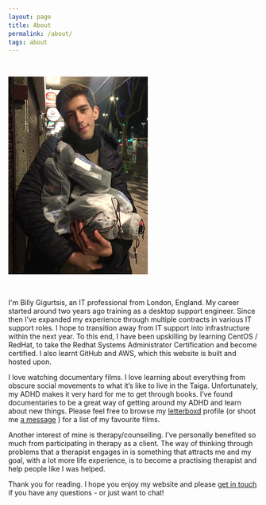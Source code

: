 ```yaml
---
layout: page
title: About
permalink: /about/
tags: about
---
```


<br />

![me](pictures\profile.png)

<br />

I'm Billy Gigurtsis, an IT professional from London, England. My career started around two years ago training as a desktop support engineer. Since then I’ve expanded my experience through multiple contracts in various IT support roles. I hope to transition away from IT support into infrastructure within the next year. To this end, I have been upskilling by learning CentOS / RedHat, to take the Redhat Systems Administrator Certification and become certified. I also learnt GitHub and AWS, which this website is built and hosted upon.

I love watching documentary films. I love learning about everything from obscure social movements to what it’s like to live in the Taiga. Unfortunately, my ADHD makes it very hard for me to get through books. I’ve found documentaries to be a great way of getting around my ADHD and learn about new things. Please feel free to browse my [letterboxd](https://letterboxd.com/icy100/) profile  (or shoot me [a message](https://www.bgigurtsis.com/contact/) ) for a list of my favourite films.

Another interest of mine is therapy/counselling. I’ve personally benefited so much from participating in therapy as a client. The way of thinking through problems that a therapist engages in is something that attracts me and my goal, with a lot more life experience, is to become a practising therapist and help people like I was helped.

Thank you for reading. I hope you enjoy my website and please [get in touch](https://www.bgigurtsis.com/contact/) if you have any questions - or just want to chat!

